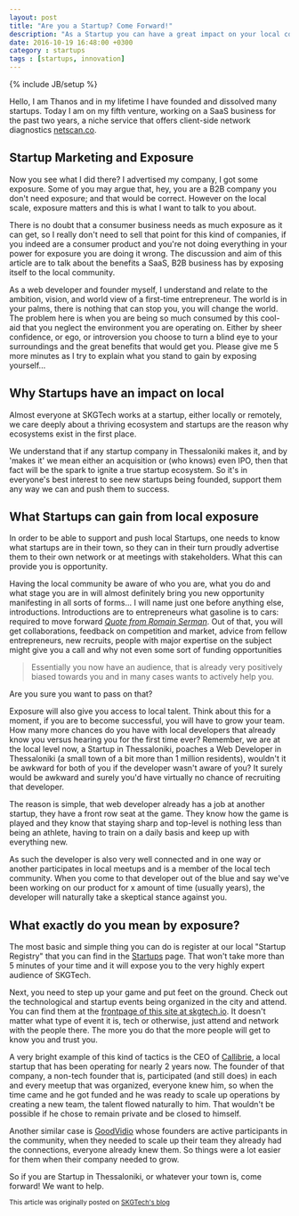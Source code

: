 ```yaml
---
layout: post
title: "Are you a Startup? Come Forward!"
description: "As a Startup you can have a great impact on your local community and likewise you have a lot to benefit from it, in this article I explain why it is important for you as a Startup to come forward and be a part of your local community."
date: 2016-10-19 16:48:00 +0300
category : startups
tags : [startups, innovation]
---
```

{% include JB/setup %}

Hello, I am Thanos and in my lifetime I have founded and dissolved many startups. Today I am on my fifth venture, working on a SaaS business for the past two years, a niche service that offers client-side network diagnostics [netscan.co](https://www.netscan.co).

## Startup Marketing and Exposure

Now you see what I did there? I advertised my company, I got some exposure. Some of you may argue that, hey, you are a B2B company you don't need exposure; and that would be correct. However on the local scale, exposure matters and this is what I want to talk to you about.

There is no doubt that a consumer business needs as much exposure as it can get, so I really don't need to sell that point for this kind of companies, if you indeed are a consumer product and you're not doing everything in your power for exposure you are doing it wrong. The discussion and aim of this article are to talk about the benefits a SaaS, B2B business has by exposing itself to the local community.

As a web developer and founder myself, I understand and relate to the ambition, vision, and world view of a first-time entrepreneur. The world is in your palms, there is nothing that can stop you, you will change the world. The problem here is when you are being so much consumed by this cool-aid that you neglect the environment you are operating on. Either by sheer confidence, or ego, or introversion you choose to turn a blind eye to your surroundings and the great benefits that would get you. Please give me 5 more minutes as I try to explain what you stand to gain by exposing yourself...

## Why Startups have an impact on local

Almost everyone at SKGTech works at a startup, either locally or remotely, we care deeply about a thriving ecosystem and startups are the reason why ecosystems exist in the first place.

We understand that if any startup company in Thessaloniki makes it, and by 'makes it' we mean either an acquisition or (who knows) even IPO, then that fact will be the spark to ignite a true startup ecosystem. So it's in everyone's best interest to see new startups being founded, support them any way we can and push them to success.

## What Startups can gain from local exposure

In order to be able to support and push local Startups, one needs to know what startups are in their town, so they can in their turn proudly advertise them to their own network or at meetings with stakeholders. What this can provide you is opportunity.

Having the local community be aware of who you are, what you do and what stage you are in will almost definitely bring you new opportunity manifesting in all sorts of forms... I will name just one before anything else, introductions. Introductions are to entrepreneurs what gasoline is to cars: required to move forward [*Quote from Romain Serman*](https://medium.com/@romainserman/silicon-valley-etiquette-6934cf6f8f73#.obg6k0c1w). Out of that, you will get collaborations, feedback on competition and market, advice from fellow entrepreneurs, new recruits, people with major expertise on the subject might give you a call and why not even some sort of funding opportunities

> Essentially you now have an audience, that is already very positively biased towards you and in many cases wants to actively help you.

Are you sure you want to pass on that?

Exposure will also give you access to local talent. Think about this for a moment, if you are to become successful, you will have to grow your team. How many more chances do you have with local developers that already know you versus hearing you for the first time ever? Remember, we are at the local level now, a Startup in Thessaloniki, poaches a Web Developer in Thessaloniki (a small town of a bit more than 1 million residents), wouldn't it be awkward for both of you if the developer wasn't aware of you? It surely would be awkward and surely you'd have virtually no chance of recruiting that developer.

The reason is simple, that web developer already has a job at another startup, they have a front row seat at the game. They know how the game is played and they know that staying sharp and top-level is nothing less than being an athlete, having to train on a daily basis and keep up with everything new.

As such the developer is also very well connected and in one way or another participates in local meetups and is a member of the local tech community. When you come to that developer out of the blue and say we've been working on our product for x amount of time (usually years), the developer will naturally take a skeptical stance against you.

## What exactly do you mean by exposure?

The most basic and simple thing you can do is register at our local "Startup Registry" that you can find in the [Startups](http://skgtech.io/startups) page. That won't take more than 5 minutes of your time and it will expose you to the very highly expert audience of SKGTech.

Next, you need to step up your game and put feet on the ground. Check out the technological and startup events being organized in the city and attend. You can find them at the [frontpage of this site at skgtech.io](http://skgtech.io). It doesn't matter what type of event it is, tech or otherwise, just attend and network with the people there. The more you do that the more people will get to know you and trust you.

A very bright example of this kind of tactics is the CEO of [Callibrie](http://callibrie.com/), a local startup that has been operating for nearly 2 years now. The founder of that company, a non-tech founder that is, participated (and still does) in each and every meetup that was organized, everyone knew him, so when the time came and he got funded and he was ready to scale up operations by creating a new team, the talent flowed naturally to him. That wouldn't be possible if he chose to remain private and be closed to himself.

Another similar case is [GoodVidio](https://goodvid.io/) whose founders are active participants in the community, when they needed to scale up their team they already had the connections, everyone already knew them. So things were a lot  easier for them when their company needed to grow.

So if you are Startup in Thessaloniki, or whatever your town is, come forward! We want to help.


<small>This article was originally posted on [SKGTech's blog](http://skgtech.io/blog/are-you-a-startup-come-forward/)</small>
